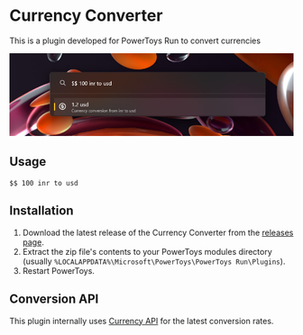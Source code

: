 # Currency Converter

This is a plugin developed for PowerToys Run to convert currencies

![Screenshot](Screenshot.png)

## Usage

```
$$ 100 inr to usd
```
## Installation

1. Download the latest release of the Currency Converter from the [releases page](https://github.com/advaith3600/powertoys-run-currency-converter/releases).
2. Extract the zip file's contents to your PowerToys modules directory (usually `%LOCALAPPDATA%\Microsoft\PowerToys\PowerToys Run\Plugins`).
3. Restart PowerToys.

## Conversion API 

This plugin internally uses [Currency API](https://github.com/fawazahmed0/currency-api) for the latest conversion rates. 
